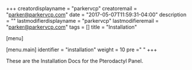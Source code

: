 +++
creatordisplayname = "parkervcp"
creatoremail = "parker@parkervcp.com"
date = "2017-05-07T11:59:31-04:00"
description = ""
lastmodifierdisplayname = "parkervcp"
lastmodifieremail = "parker@parkervcp.com"
tags = []
title = "Installation"

[menu]

  [menu.main]
    identifier = "installation"
    weight = 10
    pre ="<i class='fa fa-download'></i> "
+++

These are the Installation Docs for the Pterodactyl Panel.
